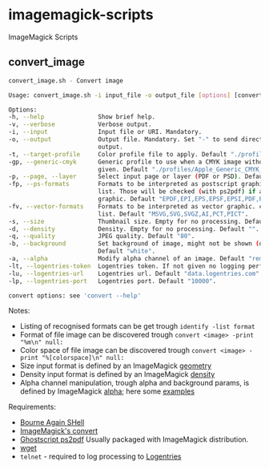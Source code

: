 # imagemagick-scripts
ImageMagick Scripts

## convert_image
```bash
convert_image.sh - Convert image

Usage: convert_image.sh -i input_file -o output_file [options] [convert options]

Options:
-h, --help               Show brief help.
-v, --verbose            Verbose output.
-i, --input              Input file or URI. Mandatory.
-o, --output             Output file. Mandatory. Set "-" to send directly to standard
                         output.
-t, --target-profile     Color profile file to apply. Default "./profiles/sRGB.icm".
-gp, --generic-cmyk      Generic profile to use when a CMYK image without profile is
                         given. Default "./profiles/Apple_Generic_CMYK_Profile.icc".
-p, --page, --layer      Select input page or layer (PDF or PSD). Default "0".
-fp, --ps-formats        Formats to be interpreted as postscript graphic. Comma separated
                         list. Those will be checked (with ps2pdf) if are pure vector
                         graphic. Default "EPDF,EPI,EPS,EPSF,EPSI,PDF,PDFA,PS".
-fv, --vector-formats    Formats to be interpreted as vector graphic. comma separated
                         list. Default "MSVG,SVG,SVGZ,AI,PCT,PICT".
-s, --size               Thumbnail size. Empty for no processing. Default "".
-d, --density            Density. Empty for no processing. Default "".
-q, --quality            JPEG quality. Default "80".
-b, --background         Set background of image, might not be shown (depends on alpha).
                         Default "white".
-a, --alpha              Modify alpha channel of an image. Default "remove".
-lt, --logentries-token  Logentries token. If not given no logging performed.
-lu, --logentries-url    Logentries url. Default "data.logentries.com".
-lp, --logentries-port   Logentries port. Default "10000".

convert options: see 'convert --help'
```

Notes:
- Listing of recognised formats can be get trough ```identify -list format```
- Format of file image can be discovered trough ```convert <image> -print "%m\n" null:```
- Color space of file image can be discovered trough ```convert <image> -print "%[colorspace]\n" null:```
- Size input format is defined by an ImageMagick [geometry](http://www.imagemagick.org/script/command-line-processing.php#geometry)
- Density input format is defined by an ImageMagick [density](http://www.imagemagick.org/script/command-line-options.php#density)
- Alpha channel manipulation, trough alpha and background params, is defined by ImageMagick [alpha](http://www.imagemagick.org/script/command-line-options.php#alpha); here some [examples](http://www.imagemagick.org/Usage/masking#alpha_channel)

Requirements:
- [Bourne Again SHell](http://www.gnu.org/software/bash/)
- [ImageMagick's convert](http://www.imagemagick.org/script/convert.php)
- [Ghostscript ps2pdf](http://www.ghostscript.com/doc/9.14/Ps2pdf.htm) Usually packaged with ImageMagick distribution.
- [wget](http://www.gnu.org/software/wget/)
- `telnet` - required to log processing to [Logentries](https://logentries.com/)
